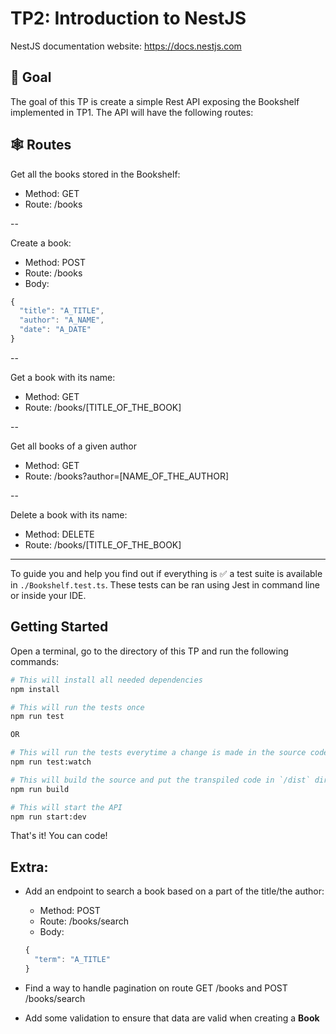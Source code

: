 # TP2: Introduction to NestJS

NestJS documentation website: https://docs.nestjs.com

## 🚀 Goal

The goal of this TP is create a simple Rest API exposing the Bookshelf implemented in TP1.
The API will have the following routes:

## 🕸 Routes

Get all the books stored in the Bookshelf:
  - Method: GET
  - Route: /books
  
--

Create a book:
  - Method: POST
  - Route: /books
  - Body:
  ```javascript
  {
    "title": "A_TITLE",
    "author": "A_NAME",
    "date": "A_DATE"
  }
  ```
--

Get a book with its name:
  - Method: GET
  - Route: /books/[TITLE_OF_THE_BOOK]
 
--

Get all books of a given author
  - Method: GET
  - Route: /books?author=[NAME_OF_THE_AUTHOR]
 
--
 
Delete a book with its name:
  - Method: DELETE
  - Route: /books/[TITLE_OF_THE_BOOK]
  
 
---

To guide you and help you find out if everything is ✅ a test suite is available in `./Bookshelf.test.ts`.
These tests can be ran using Jest in command line or inside your IDE.

## Getting Started

Open a terminal, go to the directory of this TP and run the following commands:

```sh
# This will install all needed dependencies
npm install

# This will run the tests once
npm run test

OR

# This will run the tests everytime a change is made in the source code
npm run test:watch

# This will build the source and put the transpiled code in `/dist` directory
npm run build

# This will start the API 
npm run start:dev
```

That's it! You can code!

## Extra:

- Add an endpoint to search a book based on a part of the title/the author:
   - Method: POST
   - Route: /books/search
   - Body:
   ```javascript
   {
     "term": "A_TITLE"
   }
   ```
  
- Find a way to handle pagination on route GET /books and POST /books/search

- Add some validation to ensure that data are valid when creating a **Book**
